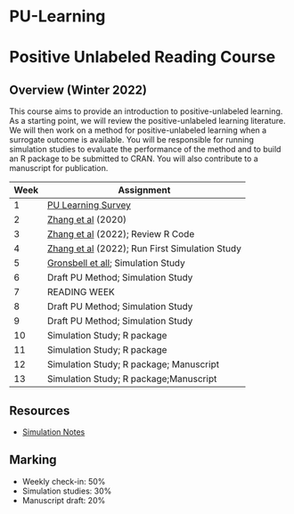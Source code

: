 # PU-Learning

# Positive Unlabeled Reading Course

## Overview (Winter 2022)

This course aims to provide an introduction to positive-unlabeled learning.  As a starting point, we will review the positive-unlabeled learning literature.  We will then work on a method for positive-unlabeled learning when a surrogate outcome is available. You will be responsible for running simulation studies to evaluate the performance of the method and to build an R package to be submitted to CRAN. You will also contribute to a manuscript for publication.  


| Week | Assignment                            |
|------|---------------------------------------|
| 1    | [PU Learning Survey](https://link.springer.com/article/10.1007/s10994-020-05877-5)  |
| 2    |   [Zhang et al](https://academic.oup.com/jamia/article-abstract/27/1/119/5625123) (2020) |
| 3   |  [Zhang et al](https://onlinelibrary.wiley.com/doi/abs/10.1002/sim.8773) (2022); Review R Code|
| 4   |   [Zhang et al](https://onlinelibrary.wiley.com/doi/abs/10.1002/sim.8773) (2022); Run First Simulation Study                       |
| 5 |    [Gronsbell et all](https://pubmed.ncbi.nlm.nih.gov/30353541/); Simulation Study   |
| 6   |   Draft PU Method; Simulation Study                           |
| 7    | READING WEEK                                          |
| 8    | Draft PU Method; Simulation Study |
| 9    | Draft PU Method; Simulation Study                                  |
| 10   | Simulation Study; R package                                   |
| 11   | Simulation Study; R package                                     |
| 12   | Simulation Study; R package; Manuscript                            |
| 13   | Simulation Study; R package;Manuscript                                |


## Resources

* [Simulation Notes](https://www4.stat.ncsu.edu/~davidian/st810a/simulation_handout.pdf)


## Marking

* Weekly check-in: 50% 
* Simulation studies: 30% 
* Manuscript draft: 20%  
